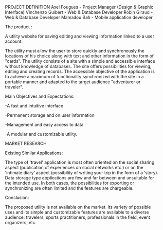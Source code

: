 PROJECT DEFINITION
Axel Fougues - Project Manager (Design & Graphic Interface)
Vinchenzo Guibert - Web & Database Developer
Robin Giraud - Web & Database Developer
Mamadou Bah - Mobile application developer

The product :

A utility website for saving editing and viewing information linked to a user account.

The utility must allow the user to store quickly and synchronously the locations of his choice along with text and other information in the form of "cards". The utility consists of a site with a simple and accessible interface without knowledge of databases. The site offers possibilities for viewing, editing and creating records.
The accessible objective of the application is to achieve a maximum of functionality synchronized with the site in a portable manner and adapted to the target audience "adventurer or traveler".

Main Objectives and Expectations:

-A fast and intuitive interface

-Permanent storage and on user information

-Management and easy access to data

-A modular and customizable utility.

MARKET RESEARCH

Existing Similar Applications:

The type of 'travel' application is most often oriented on the social sharing aspect (publication of experiences on social networks etc.) or on the 'intimate diary' aspect (possibility of writing your trip in the form of a 'story).
Data storage type applications are few and far between and unsuitable for the intended use.
In both cases, the possibilities for exporting or synchronizing are often limited and the features are chargeable.

Conclusion:

The proposed utility is not available on the market. Its variety of possible uses and its simple and customizable features are available to a diverse audience: travelers, sports practitioners, professionals in the field, event organizers, etc.
